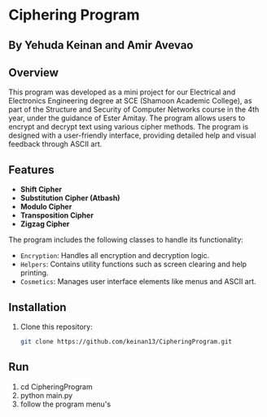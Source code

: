 # Ciphering Program
## By Yehuda Keinan and Amir Avevao

## Overview

This program was developed as a mini project for our Electrical and Electronics Engineering degree at SCE (Shamoon Academic College), as part of the Structure and Security of Computer Networks course in the 4th year, under the guidance of Ester Amitay.
The program allows users to encrypt and decrypt text using various cipher methods. 
The program is designed with a user-friendly interface, providing detailed help and visual feedback through ASCII art.

## Features

- **Shift Cipher**
- **Substitution Cipher (Atbash)**
- **Modulo Cipher**
- **Transposition Cipher**
- **Zigzag Cipher**

The program includes the following classes to handle its functionality:

- `Encryption`: Handles all encryption and decryption logic.
- `Helpers`: Contains utility functions such as screen clearing and help printing.
- `Cosmetics`: Manages user interface elements like menus and ASCII art.

## Installation

1. Clone this repository:
   ```sh
   git clone https://github.com/keinan13/CipheringProgram.git

## Run 

1. cd CipheringProgram
2. python main.py
3. follow the program menu's
